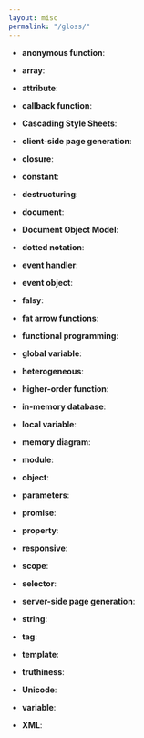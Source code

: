 ```yaml
---
layout: misc
permalink: "/gloss/"
---
```


*   **anonymous function**:
    <a name="anonymous-function"></a>

*   **array**:
    <a name="array"></a>

*   **attribute**:
    <a name="attribute"></a>

*   **callback function**:
    <a name="callback-function"></a>

*   **Cascading Style Sheets**:
    <a name="css"></a>

*   **client-side page generation**:
    <a name="client-side-page-generation"></a>

*   **closure**:
    <a name="closure"></a>

*   **constant**:
    <a name="constant"></a>

*   **destructuring**:
    <a name="destructuring"></a>

*   **document**:
    <a name="document"></a>

*   **Document Object Model**:
    <a name="dom"></a>

*   **dotted notation**:
    <a name="dotted-notation"></a>

*   **event handler**:
    <a name="event-handler"></a>

*   **event object**:
    <a name="event-object"></a>

*   **falsy**:
    <a name="falsy"></a>

*   **fat arrow functions**:
    <a name="far-arrow-function"></a>

*   **functional programming**:
    <a name="functional-programming"></a>

*   **global variable**:
    <a name="global-variable"></a>

*   **heterogeneous**:
    <a name="heterogeneous"></a>

*   **higher-order function**:
    <a name="higher-order-function"></a>

*   **in-memory database**:
    <a name="in-memory-database"></a>

*   **local variable**:
    <a name="local-variable"></a>

*   **memory diagram**:
    <a name="memory-diagram"></a>

*   **module**:
    <a name="module"></a>

*   **object**:
    <a name="object"></a>

*   **parameters**:
    <a name="parameter"></a>

*   **promise**:
    <a name="promise"></a>

*   **property**:
    <a name="property"></a>

*   **responsive**:
    <a name="responsive-design"></a>

*   **scope**:
    <a name="scope"></a>

*   **selector**:
    <a name="selector"></a>

*   **server-side page generation**:
    <a name="server-side-page-generation"></a>

*   **string**:
    <a name="string"></a>

*   **tag**:
    <a name="tag"></a>

*   **template**:
    <a name="template"></a>

*   **truthiness**:
    <a name="truthiness"></a>

*   **Unicode**:
    <a name="unicode"></a>

*   **variable**:
    <a name="variable"></a>

*   **XML**:
    <a name="xml"></a>

